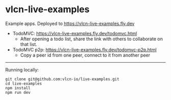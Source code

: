 # vlcn-live-examples

Example apps. Deployed to https://vlcn-live-examples.fly.dev

- TodoMVC: https://vlcn-live-examples.fly.dev/todomvc.html
  - After opening a todo list, share the link with others to collaborate on that list.
- TodoMVC p2p: https://vlcn-live-examples.fly.dev/todomvc-p2p.html
  - Copy a peer id from one peer, connect to it from another peer

---

Running locally:

```
git clone git@github.com:vlcn-io/live-examples.git
cd live-examples
npm install
npm run dev
```
